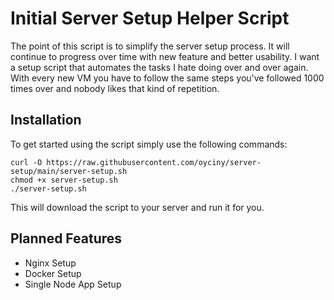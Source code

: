 # Initial Server Setup Helper Script

The point of this script is to simplify the server setup process. It will continue to progress over time with new feature and better usability. I want a setup script that automates the tasks I hate doing over and over again. With every new VM you have to follow the same steps you've followed 1000 times over and nobody likes that kind of repetition.

## Installation
To get started using the script simply use the following commands:

```shell
curl -O https://raw.githubusercontent.com/oyciny/server-setup/main/server-setup.sh
chmod +x server-setup.sh
./server-setup.sh
```

This will download the script to your server and run it for you.

## Planned Features
 - Nginx Setup
 - Docker Setup
 - Single Node App Setup
